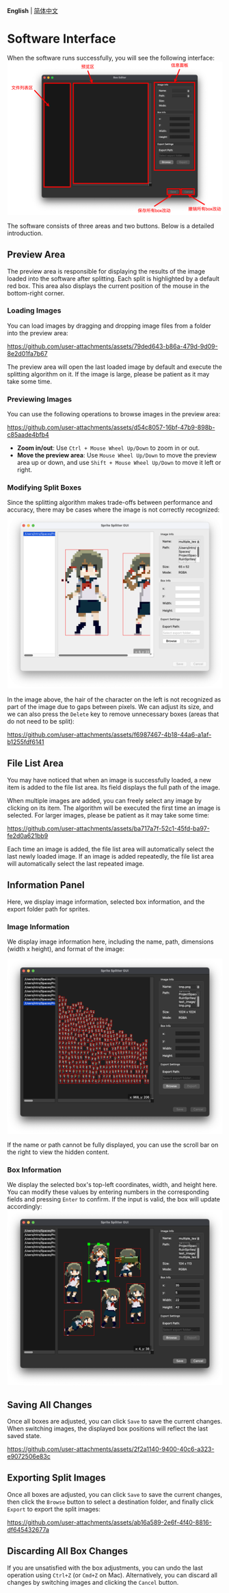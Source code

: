 **English** | [简体中文](./usage_cn.md)

# Software Interface

When the software runs successfully, you will see the following interface:
![interface_cn.png](./imgs/interface_cn.png)

The software consists of three areas and two buttons. Below is a detailed introduction.

## Preview Area

The preview area is responsible for displaying the results of the image loaded into the software after splitting. Each split is highlighted by a default red box. This area also displays the current position of the mouse in the bottom-right corner.

### Loading Images

You can load images by dragging and dropping image files from a folder into the preview area:


https://github.com/user-attachments/assets/79ded643-b86a-479d-9d09-8e2d01fa7b67


The preview area will open the last loaded image by default and execute the splitting algorithm on it. If the image is large, please be patient as it may take some time.

### Previewing Images

You can use the following operations to browse images in the preview area:


https://github.com/user-attachments/assets/d54c8057-16bf-47b9-898b-c85aade4bfb4


- **Zoom in/out**: Use `Ctrl + Mouse Wheel Up/Down` to zoom in or out.
- **Move the preview area**: Use `Mouse Wheel Up/Down` to move the preview area up or down, and use `Shift + Mouse Wheel Up/Down` to move it left or right.

### Modifying Split Boxes

Since the splitting algorithm makes trade-offs between performance and accuracy, there may be cases where the image is not correctly recognized:
![incorrect_split.png](./imgs/incorrect_split0.png)

In the image above, the hair of the character on the left is not recognized as part of the image due to gaps between pixels. We can adjust its size, and we can also press the `Delete` key to remove unnecessary boxes (areas that do not need to be split):


https://github.com/user-attachments/assets/f6987467-4b18-44a6-a1af-b1255fdf6141


## File List Area

You may have noticed that when an image is successfully loaded, a new item is added to the file list area. Its field displays the full path of the image.

When multiple images are added, you can freely select any image by clicking on its item. The algorithm will be executed the first time an image is selected. For larger images, please be patient as it may take some time:


https://github.com/user-attachments/assets/ba717a7f-52c1-45fd-ba97-fe2d0a621bb9


Each time an image is added, the file list area will automatically select the last newly loaded image. If an image is added repeatedly, the file list area will automatically select the last repeated image.

## Information Panel

Here, we display image information, selected box information, and the export folder path for sprites.

### Image Information

We display image information here, including the name, path, dimensions (width x height), and format of the image:

![image_info.png](./imgs/image_info.png)

If the name or path cannot be fully displayed, you can use the scroll bar on the right to view the hidden content.

### Box Information

We display the selected box's top-left coordinates, width, and height here. You can modify these values by entering numbers in the corresponding fields and pressing `Enter` to confirm. If the input is valid, the box will update accordingly:
![box_info.png](./imgs/box_info.png)

## Saving All Changes

Once all boxes are adjusted, you can click `Save` to save the current changes. When switching images, the displayed box positions will reflect the last saved state.


https://github.com/user-attachments/assets/2f2a1140-9400-40c6-a323-e9072506e83c


## Exporting Split Images

Once all boxes are adjusted, you can click `Save` to save the current changes, then click the `Browse` button to select a destination folder, and finally click `Export` to export the split images:


https://github.com/user-attachments/assets/ab16a589-2e6f-4f40-8816-df645432677a


## Discarding All Box Changes

If you are unsatisfied with the box adjustments, you can undo the last operation using `Ctrl+Z` (or `Cmd+Z` on Mac). Alternatively, you can discard all changes by switching images and clicking the `Cancel` button.
